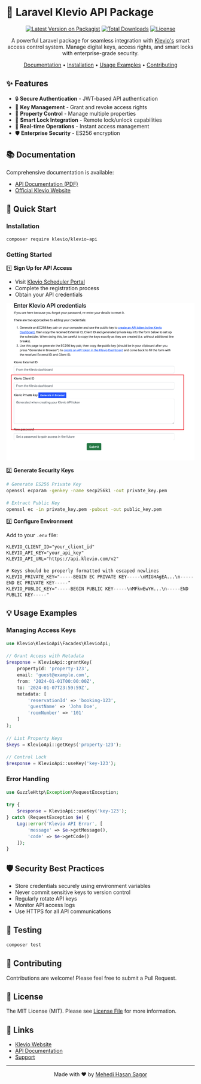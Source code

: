 # 🔐 Laravel Klevio API Package

<div align="center">



[![Latest Version on Packagist](https://img.shields.io/packagist/v/klevio/klevio-api.svg?style=for-the-badge)](https://packagist.org/packages/klevio/klevio-api)
[![Total Downloads](https://img.shields.io/packagist/dt/klevio/klevio-api.svg?style=for-the-badge)](https://packagist.org/packages/klevio/klevio-api)
[![License](https://img.shields.io/github/license/klevio/klevio-api?style=for-the-badge)](LICENSE.md)

A powerful Laravel package for seamless integration with [Klevio's](https://klevio.com/) smart access control system. Manage digital keys, access rights, and smart locks with enterprise-grade security.

[Documentation](#documentation) •
[Installation](#installation) •
[Usage Examples](#usage) •
[Contributing](#contributing)

</div>

## ✨ Features

- 🔒 **Secure Authentication** - JWT-based API authentication
- 🔑 **Key Management** - Grant and revoke access rights
- 🏢 **Property Control** - Manage multiple properties
- 📱 **Smart Lock Integration** - Remote lock/unlock capabilities
- 🔄 **Real-time Operations** - Instant access management
- 🛡️ **Enterprise Security** - ES256 encryption

## 📚 Documentation

Comprehensive documentation is available:

- [API Documentation (PDF)](assets/Klevio%20Public%20API%20Docs%20(V2).pdf)
- [Official Klevio Website](https://klevio.com/)

## 🚀 Quick Start

### Installation

```bash
composer require klevio/klevio-api
```

### Getting Started

1️⃣ **Sign Up for API Access**
   - Visit [Klevio Scheduler Portal](https://operations.klevio.net/scheduler/signup)
   - Complete the registration process
   - Obtain your API credentials

   ![Klevio API Integration](assets/image.png)

2️⃣ **Generate Security Keys**
   ```bash
   # Generate ES256 Private Key
   openssl ecparam -genkey -name secp256k1 -out private_key.pem
   
   # Extract Public Key
   openssl ec -in private_key.pem -pubout -out public_key.pem
   ```

3️⃣ **Configure Environment**

Add to your `.env` file:
```env
KLEVIO_CLIENT_ID="your_client_id"
KLEVIO_API_KEY="your_api_key"
KLEVIO_API_URL="https://api.klevio.com/v2"

# Keys should be properly formatted with escaped newlines
KLEVIO_PRIVATE_KEY="-----BEGIN EC PRIVATE KEY-----\nMIGHAgEA...\n-----END EC PRIVATE KEY-----"
KLEVIO_PUBLIC_KEY="-----BEGIN PUBLIC KEY-----\nMFkwEwYH...\n-----END PUBLIC KEY-----"
```

## 💡 Usage Examples

### Managing Access Keys

```php
use Klevio\KlevioApi\Facades\KlevioApi;

// Grant Access with Metadata
$response = KlevioApi::grantKey(
    propertyId: 'property-123',
    email: 'guest@example.com',
    from: '2024-01-01T00:00:00Z',
    to: '2024-01-07T23:59:59Z',
    metadata: [
        'reservationId' => 'booking-123',
        'guestName' => 'John Doe',
        'roomNumber' => '101'
    ]
);

// List Property Keys
$keys = KlevioApi::getKeys('property-123');

// Control Lock
$response = KlevioApi::useKey('key-123');
```

### Error Handling

```php
use GuzzleHttp\Exception\RequestException;

try {
    $response = KlevioApi::useKey('key-123');
} catch (RequestException $e) {
    Log::error('Klevio API Error', [
        'message' => $e->getMessage(),
        'code' => $e->getCode()
    ]);
}
```

## 🛡️ Security Best Practices

- Store credentials securely using environment variables
- Never commit sensitive keys to version control
- Regularly rotate API keys
- Monitor API access logs
- Use HTTPS for all API communications

## 🧪 Testing

```bash
composer test
```

## 🤝 Contributing

Contributions are welcome! Please feel free to submit a Pull Request.

## 📝 License

The MIT License (MIT). Please see [License File](LICENSE.md) for more information.

## 🔗 Links

- [Klevio Website](https://klevio.com)
- [API Documentation](assets/Klevio%20Public%20API%20Docs%20(V2).pdf)
- [Support](mailto:mehedihasansagor.cse@gmail.com)

---

<div align="center">
Made with ❤️ by <a href="mailto:mehedihasansagor.cse@gmail.com">Mehedi Hasan Sagor</a>
</div>
